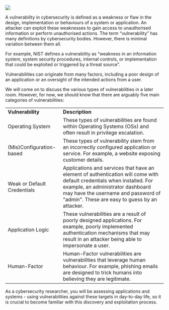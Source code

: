 
![](https://assets.tryhackme.com/additional/vulnerability-module/bug-transparent.png)  

A vulnerability in cybersecurity is defined as a weakness or flaw in the design, implementation or behaviours of a system or application. An attacker can exploit these weaknesses to gain access to unauthorised information or perform unauthorised actions. The term “vulnerability” has many definitions by cybersecurity bodies. However, there is minimal variation between them all.

For example, NIST defines a vulnerability as “weakness in an information system, system security procedures, internal controls, or implementation that could be exploited or triggered by a threat source”.

Vulnerabilities can originate from many factors, including a poor design of an application or an oversight of the intended actions from a user.

We will come on to discuss the various types of vulnerabilities in a later room. However, for now, we should know that there are arguably five main categories of vulnerabilities:

|                             |                                                                                                                                                                                                                                                    |
| --------------------------- | -------------------------------------------------------------------------------------------------------------------------------------------------------------------------------------------------------------------------------------------------- |
| **Vulnerability**           | **Description**                                                                                                                                                                                                                                    |
| Operating System            | These types of vulnerabilities are found within Operating Systems (OSs) and often result in privilege escalation.                                                                                                                                  |
| (Mis)Configuration-based    | These types of vulnerability stem from an incorrectly configured application or service. For example, a website exposing customer details.                                                                                                         |
| Weak or Default Credentials | Applications and services that have an element of authentication will come with default credentials when installed. For example, an administrator dashboard may have the username and password of "admin". These are easy to guess by an attacker. |
| Application Logic           | These vulnerabilities are a result of poorly designed applications. For example, poorly implemented authentication mechanisms that may result in an attacker being able to impersonate a user.                                                     |
| Human-Factor                | Human-Factor vulnerabilities are vulnerabilities that leverage human behaviour. For example, phishing emails are designed to trick humans into believing they are legitimate.                                                                      |

As a cybersecurity researcher, you will be assessing applications and systems - using vulnerabilities against these targets in day-to-day life, so it is crucial to become familiar with this discovery and exploitation process.